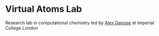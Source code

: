 # Virtual Atoms Lab

Research lab in computational chemistry led by [Alex Ganose](github.com/utf) at Imperial College London
